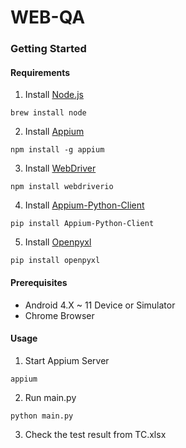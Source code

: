 # WEB-QA

### Getting Started
#### Requirements
1. Install [Node.js](https://nodejs.org/ko/download/)
```
brew install node
```
2. Install [Appium](http://appium.io/docs/en/about-appium/getting-started/)
```
npm install -g appium
```
3. Install [WebDriver](https://webdriver.io/)
```
npm install webdriverio
```
4. Install [Appium-Python-Client](https://github.com/appium/python-client)
```
pip install Appium-Python-Client
```
5. Install [Openpyxl](https://pypi.org/project/openpyxl/)
```
pip install openpyxl
```
#### Prerequisites
- Android 4.X ~ 11 Device or Simulator
- Chrome Browser

#### Usage
1. Start Appium Server
```
appium
```

2. Run main.py
```
python main.py
```

3. Check the test result from TC.xlsx

